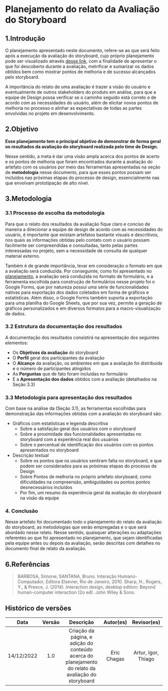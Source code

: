 # Planejamento do relato da Avaliação do Storyboard

## 1.Introdução

O planejamento apresentado neste documento, refere-se ao que será feito após a execução da avaliação do storyboard, cujo próprio planejamento pode ser visualizado através [desse link](https://interacao-humano-computador.github.io/2022.2-UnbIdiomas/Design%2C%20Avalia%C3%A7%C3%A3o%20e%20Desenvolvimento/N%C3%ADvel%201/Storyboard/planAvalStoryboard/), com a finalidade de apresentar o que foi descoberto durante a avaliação, metrificar e sumarizar os dados obtidos bem como mostrar pontos de melhoria e de sucesso alcançados pelo storyboard.

A importância do relato de uma avaliação é trazer a visão do usuário e eventualmente de outros stakeholders do produto em análise, para que a equipe de Design possa verificar se o caminho seguido está correto e de acordo com as necessidades do usuário, além de elicitar novos pontos de melhoria no processo e alinhar as expectativas de todas as partes envolvidas no projeto em desenvolvimento.

## 2.Objetivo

**Esse planejamento tem o principal objetivo de demonstrar de forma geral os resultados da avaliação do storyboard realizada pelo time de Design.**

Nesse sentido, a meta é dar uma visão ampla acerca dos pontos de acerto e os pontos de melhoria que foram encontrados durante a avaliação do artefato com os usuários por meio das ferramentas apresentadas na seção de **metodologia** nesse documento, para que esses pontos possam ser incluídos nas próximas etapas do processo de design, essencialmente nas que envolvam prototipação de alto nível. 

## 3.Metodologia

### 3.1 Processo de escolha da metodologia

Para que o relato dos resultados da avaliação fique claro e conciso de maneira a direcionar a equipe de design de acordo com as necessidades do usuário, é importante que existam artefatos bastante visuais e descritivos, nos quais as informações obtidas pelo contato com o usuário possam facilmente ser compreendidas e consultadas, tanto pelas partes interessadas no projeto, sem a necessidade de consulta de qualquer material externo. 

Também é de grande importância, levar em consideração o formato em que a avaliação será conduzida. Por conseguinte, como foi apresentado no [planejamento](https://interacao-humano-computador.github.io/2022.2-UnbIdiomas/Design%2C%20Avalia%C3%A7%C3%A3o%20e%20Desenvolvimento/N%C3%ADvel%201/Storyboard/planAvalStoryboard/), a avaliação será conduzida no formato de formulário, e a ferramenta escolhida para construção de formulários nesse projeto foi o Google Forms, que por natureza possui uma série de funcionalidades nativas para exportação dos dados coletados em forma de gráficos e estatísticas. Além disso, o Google Forms também suporta a exportação para uma planilha do Google Sheets, que por sua vez, permite a geração de gráficos personalizados e em diversos formatos para a macro-visualização de dados.

### 3.2 Estrutura da documentação dos resultados

A documentação dos resultados consistirá na apresentação dos seguintes elementos: 

- Os **Objetivos da avaliação** do storyboard
- O **Perfil** geral dos participantes da avaliação
- O **Alcançe** da avaliação, os ambientes em que a avaliação foi distribuida e o número de participantes atingidos
- As **Perguntas** que de fato foram incluídas no formulário
- E a **Apresentação dos dados** obtidos com a avaliação (detalhados na Seção 3.3) 

### 3.3 Metodologia para apresentação dos resultados

Com base na análise da (Seção 3.1), as ferramentas escolhidas para demonstração das informações obtidas com a avaliação do storyboard são:

- Gráficos com estatísticas e legenda descritiva
    - Sobre a satisfação geral dos usuários com o storyboard
    - Sobre a proximidade das funcionalidades apresentadas no storyboard com a experiência real dos usuários
    - Sobre o percentual de identificação dos usuários com os pontos apresentados no storyboard
- Descrição textual
    - Sobre os pontos que os usuários sentiram falta no storyboard, e que podem ser considerados para as próximas etapas do processo de Design
    - Sobre Pontos de melhoria no próprio artefato storyboard, como dificuldades na compreensão, ambiguidades ou pontos pontos desnecessários incluídos 
    - Por fim, um resumo da experiência geral da avaliação do storyboard na visão da equipe 

### 4. Conclusão

Nesse artefato foi documentado todo o planejamento do relato da avaliação do storyboard, as metodologias que serão empregadas e o que será abordado nesse relato. Nesse sentido, quaisquer alterações ou adaptações referentes ao que foi apresentado no planejamento, que sejam identificadas pela equipe antes ou depois da avaliação, serão descritas com detalhes no documento final de relato da avaliação.

## 6.Referências

> BARBOSA, Simone; SANTANA, Bruno. Interação Humano-Computador, Editora Elsevier, Rio de Janeiro, 2010.
> Sharp, H., Rogers, Y., & Preece, J. (2014). Interaction design, desktop edition: Beyond human-computer interaction (2o ed). John Wiley & Sons.

## Histórico de versões
|    Data    | Versão |                                              Descrição                                              |  Autor(es)  |     Revisor(es)     |
| :--------: | :----: | :-------------------------------------------------------------------------------------------------: | :---------: | :-----------------: |
| 14/12/2022 |  1.0   | Criação da página, e adição do conteúdo acerca do planejamento do relato da avaliação do storyboard | Eric Chagas | Artur, Igor, Thiago |
